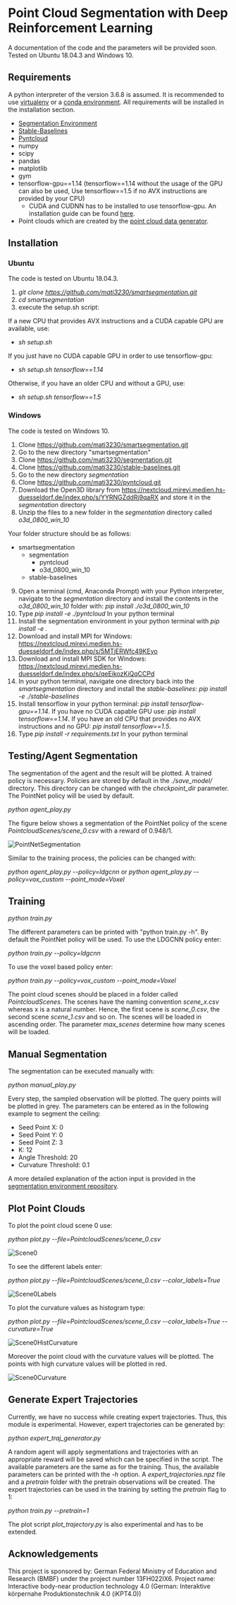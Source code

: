 # Point Cloud Segmentation with Deep Reinforcement Learning

A documentation of the code and the parameters will be provided soon. Tested on Ubuntu 18.04.3 and Windows 10. 

## Requirements

A python interpreter of the version 3.6.8 is assumed. It is recommended to use [virtualenv](https://virtualenv.pypa.io/en/latest/) or a [conda environment](https://docs.conda.io/projects/conda/en/latest/user-guide/install/index.html). All requirements will be installed in the installation section. 

* [Segmentation Environment](https://github.com/mati3230/segmentation)
* [Stable-Baselines](https://github.com/mati3230/stable-baselines)
* [Pyntcloud](https://github.com/mati3230/pyntcloud)
* numpy
* scipy
* pandas
* matplotlib
* gym
* tensorflow-gpu==1.14 (tensorflow==1.14 without the usage of the GPU can also be used, Use tensorflow==1.5 if no AVX instructions are provided by your CPU)
	* CUDA and CUDNN has to be installed to use tensorflow-gpu. An installation guide can be found [here](https://www.tensorflow.org/install/gpu).
* Point clouds which are created by the [point cloud data generator](https://github.com/mati3230/pc_data_generator).

## Installation

### Ubuntu

The code is tested on Ubuntu 18.04.3.

1. *git clone https://github.com/mati3230/smartsegmentation.git*
2. *cd smartsegmentation*
3. execute the setup.sh script:

If a new CPU that provides AVX instructions and a CUDA capable GPU are available, use:

* *sh setup.sh*

If you just have no CUDA capable GPU in order to use tensorflow-gpu:

* *sh setup.sh tensorflow==1.14*

Otherwise, if you have an older CPU and without a GPU, use:

* *sh setup.sh tensorflow==1.5*

### Windows

The code is tested on Windows 10. 

1. Clone https://github.com/mati3230/smartsegmentation.git
2. Go to the new directory "smartsegmentation"
3. Clone https://github.com/mati3230/segmentation.git
4. Clone https://github.com/mati3230/stable-baselines.git
5. Go to the new directory *segmentation*
6. Clone https://github.com/mati3230/pyntcloud.git
7. Download the Open3D library from https://nextcloud.mirevi.medien.hs-duesseldorf.de/index.php/s/YYRNGZddRj9qaRX and store it in the *segmentation* directory
8. Unzip the files to a new folder in the *segmentation* directory called *o3d_0800_win_10*
  
  Your folder structure should be as follows:
  
  * smartsegmentation
    * segmentation
		* pyntcloud
		* o3d_0800_win_10
    * stable-baselines
		
9. Open a terminal (cmd, Anaconda Prompt) with your Python interpreter, navigate to the *segmentation* directory and install the contents in the *o3d_0800_win_10* folder with: *pip install ./o3d_0800_win_10*
10. Type *pip install -e ./pyntcloud* In your python terminal
11. Install the segmentation environment in your python terminal with *pip install -e .*
12. Download and install MPI for Windows: https://nextcloud.mirevi.medien.hs-duesseldorf.de/index.php/s/5MTjERWfc49KEyo
13. Download and install MPI SDK for Windows: https://nextcloud.mirevi.medien.hs-duesseldorf.de/index.php/s/qeEikozKiQqCCPd
14. In your python terminal, navigate one directory back into the *smartsegmentation* directory and install the *stable-baselines*: *pip install -e ./stable-baselines*
15. Install tensorflow in your python terminal: *pip install tensorflow-gpu==1.14*. If you have no CUDA capable GPU use: *pip install tensorflow==1.14*. If you have an old CPU that provides no AVX instructions and no GPU: *pip install tensorflow==1.5*. 
16. Type *pip install -r requirements.txt* In your python terminal

## Testing/Agent Segmentation

The segmentation of the agent and the result will be plotted. A trained policy is necessary. Policies are stored by default in the *./save_model/* directory. This directory can be changed with the *checkpoint_dir* parameter. The PointNet policy will be used by default.

*python agent_play.py*

The figure below shows a segmentation of the PointNet policy of the scene *PointcloudScenes/scene_0.csv* with a reward of 0.948/1. 

![PointNetSegmentation](figures/segmentation_s_0_948.JPG)

Similar to the training process, the policies can be changed with:

*python agent_play.py --policy=ldgcnn* or *python agent_play.py --policy=vox_custom --point_mode=Voxel*

## Training

*python train.py*

The different parameters can be printed with "python train.py -h". By default the PointNet policy will be used.
To use the LDGCNN policy enter:

*python train.py --policy=ldgcnn*

To use the voxel based policy enter:

*python train.py --policy=vox_custom --point_mode=Voxel*

The point cloud scenes should be placed in a folder called *PointcloudScenes*. The scenes have the naming convention *scene_x.csv* whereas x is a natural number. Hence, the first scene is *scene_0.csv*, the second scene *scene_1.csv* and so on. The scenes will be loaded in ascending order. The parameter *max_scenes* determine how many scenes will be loaded.

## Manual Segmentation

The segmentation can be executed manually with:

*python manual_play.py*

Every step, the sampled observation will be plotted. The query points will be plotted in grey. The parameters can be entered as in the following example to segment the ceiling: 

* Seed Point X: 0
* Seed Point Y: 0
* Seed Point Z: 3
* K: 12
* Angle Threshold: 20
* Curvature Threshold: 0.1

A more detailed explanation of the action input is provided in the [segmentation environment repository](https://github.com/mati3230/segmentation).

## Plot Point Clouds

To plot the point cloud scene 0 use: 

*python plot.py --file=PointcloudScenes/scene_0.csv*

![Scene0](figures/s_0.JPG)

To see the different labels enter: 

*python plot.py --file=PointcloudScenes/scene_0.csv --color_labels=True*

![Scene0Labels](figures/segments_s_0.JPG)

To plot the curvature values as histogram type: 

*python plot.py --file=PointcloudScenes/scene_0.csv --color_labels=True --curvature=True*

![Scene0HistCurvature](figures/hist_curvature_s_0.jpeg)

Moreover the point cloud with the curvature values will be plotted. The points with high curvature values will be plotted in red. 

![Scene0Curvature](figures/curvature_s_0.JPG)

## Generate Expert Trajectories

Currently, we have no success while creating expert trajectories. Thus, this module is experimental. However, expert trajectories can be generated by: 

*python expert_traj_generator.py*

A random agent will apply segmentations and trajectories with an appropriate reward will be saved which can be specified in the script. The available parameters are the same as for the training. Thus, the available parameters can be printed with the *-h* option. A *expert_trajectories.npz* file and a *pretrain* folder with the pretrain observations will be created. 
The expert trajectories can be used in the training by setting the *pretrain* flag to 1: 

*python train.py --pretrain=1*

The plot script *plot_trajectory.py* is also experimental and has to be extended. 

## Acknowledgements

This project is sponsored by: German Federal Ministry of Education and Research (BMBF) under the project number 13FH022IX6. Project name: Interactive body-near production technology 4.0 (German: Interaktive körpernahe Produktionstechnik 4.0 (iKPT4.0))
